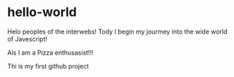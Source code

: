 # hello-world

Helo peoples of the interwebs!
Tody I begin my jourmey into the wide world of Javescript!

Als I am a Pizza enthusasist!!!

Thi is my first github project
